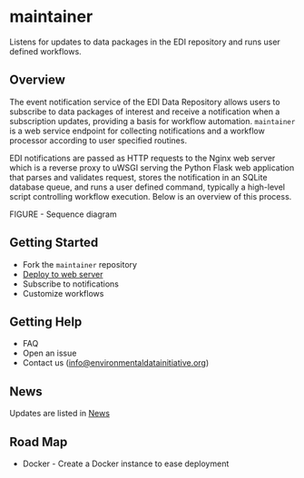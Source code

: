 # maintainer

Listens for updates to data packages in the EDI repository and runs user defined workflows.

## Overview

The event notification service of the EDI Data Repository allows users to subscribe to data packages of interest and receive a notification when a subscription updates, providing a basis for workflow automation. `maintainer` is a web service endpoint for collecting notifications and a workflow processor according to user specified routines.

EDI notifications are passed as HTTP requests to the Nginx web server which is a reverse proxy to uWSGI serving the Python Flask web application that parses and validates request, stores the notification in an SQLite database queue, and runs a user defined command, typically a high-level script controlling workflow execution. Below is an overview of this process.

FIGURE - Sequence diagram

## Getting Started
* Fork the `maintainer` repository
* [Deploy to web server](https://github.com/clnsmth/maintainer/blob/main/docs/deployment.md)
* Subscribe to notifications
* Customize workflows

## Getting Help 
* FAQ
* Open an issue
* Contact us (info@environmentaldatainitiative.org)

## News
Updates are listed in [News](https://github.com/clnsmth/maintainer/blob/master/NEWS.md)

## Road Map
* Docker - Create a Docker instance to ease deployment
